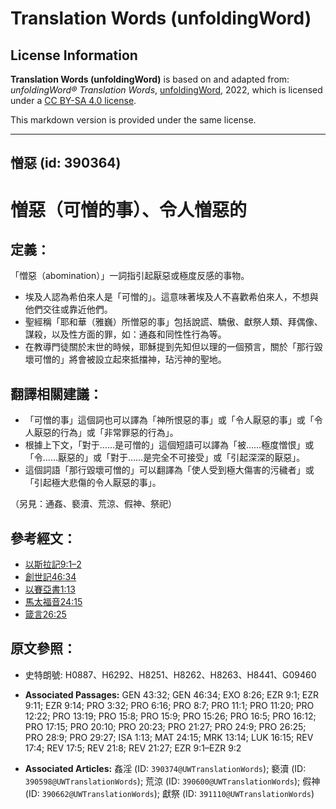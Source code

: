 # Translation Words (unfoldingWord)

## License Information

**Translation Words (unfoldingWord)** is based on and adapted from: _unfoldingWord® Translation Words_, [unfoldingWord](https://unfoldingword.org/utw), 2022, which is licensed under a [CC BY-SA 4.0 license](https://creativecommons.org/licenses/by-sa/4.0/legalcode.en).

This markdown version is provided under the same license.



--------------------------------

## 憎惡 (id: 390364)

憎惡（可憎的事）、令人憎惡的
==============

定義：
---

「憎惡（abomination）」一詞指引起厭惡或極度反感的事物。

* 埃及人認為希伯來人是「可憎的」。這意味著埃及人不喜歡希伯來人，不想與他們交往或靠近他們。
* 聖經稱「耶和華（雅巍）所憎惡的事」包括說謊、驕傲、獻祭人類、拜偶像、謀殺，以及性方面的罪，如：通姦和同性性行為等。
* 在教導門徒關於末世的時候，耶穌提到先知但以理的一個預言，關於「那行毀壞可憎的」將會被設立起來抵擋神，玷污神的聖地。

翻譯相關建議：
-------

* 「可憎的事」這個詞也可以譯為「神所恨惡的事」或「令人厭惡的事」或「令人厭惡的行為」或「非常罪惡的行為」。
* 根據上下文，「對于……是可憎的」這個短語可以譯為「被……極度憎恨」或「令……厭惡的」或「對于……是完全不可接受」或「引起深深的厭惡」。
* 這個詞語「那行毀壞可憎的」可以翻譯為「使人受到極大傷害的污穢者」或「引起極大悲傷的令人厭惡的事」。

（另見：通姦、褻瀆、荒涼、假神、祭祀）

參考經文：
-----

* [以斯拉記9:1–2](https://ref.ly/Ezra9:1-Ezra9:2)
* [創世記46:34](https://ref.ly/Gen46:34)
* [以賽亞書1:13](https://ref.ly/Isa1:13)
* [馬太福音24:15](https://ref.ly/Matt24:15)
* [箴言26:25](https://ref.ly/Prov26:25)

原文參照：
-----

* 史特朗號: H0887、H6292、H8251、H8262、H8263、H8441、G09460

* **Associated Passages:** GEN 43:32; GEN 46:34; EXO 8:26; EZR 9:1; EZR 9:11; EZR 9:14; PRO 3:32; PRO 6:16; PRO 8:7; PRO 11:1; PRO 11:20; PRO 12:22; PRO 13:19; PRO 15:8; PRO 15:9; PRO 15:26; PRO 16:5; PRO 16:12; PRO 17:15; PRO 20:10; PRO 20:23; PRO 21:27; PRO 24:9; PRO 26:25; PRO 28:9; PRO 29:27; ISA 1:13; MAT 24:15; MRK 13:14; LUK 16:15; REV 17:4; REV 17:5; REV 21:8; REV 21:27; EZR 9:1–EZR 9:2
* **Associated Articles:** 姦淫 (ID: `390374@UWTranslationWords`); 褻瀆 (ID: `390598@UWTranslationWords`); 荒涼 (ID: `390600@UWTranslationWords`); 假神 (ID: `390662@UWTranslationWords`); 獻祭 (ID: `391110@UWTranslationWords`)

